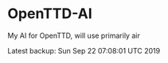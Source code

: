 # OpenTTD-AI
My AI for OpenTTD, will use primarily air

Latest backup: Sun Sep 22 07:08:01 UTC 2019

